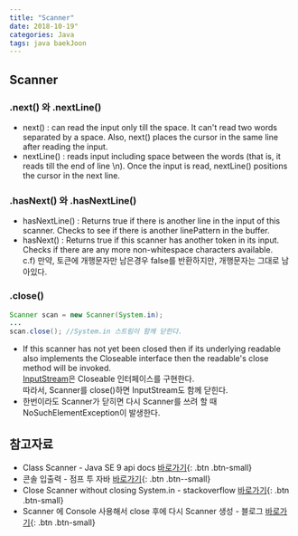 ```yaml
---
title: "Scanner"
date: 2018-10-19"
categories: Java
tags: java baekJoon
---
```


## Scanner

### .next() 와 .nextLine()
* next() : can read the input only till the space. It can't read two words separated by a space. Also, next() places the cursor in the same line after reading the input.
* nextLine() : reads input including space between the words (that is, it reads till the end of line \n). Once the input is read, nextLine() positions the cursor in the next line.

### .hasNext() 와 .hasNextLine()
* hasNextLine() : Returns true if there is another line in the input of this scanner. Checks to see if there is another linePattern in the buffer.
* hasNext() : Returns true if this scanner has another token in its input. Checks if there are any more non-whitespace characters available.  
c.f) 만약, 토큰에 개행문자만 남은경우 false를 반환하지만, 개행문자는 그대로 남아있다.

### .close()
```java
Scanner scan = new Scanner(System.in);
...
scan.close(); //System.in 스트림이 함께 닫힌다.
```
* If this scanner has not yet been closed then if its underlying readable also implements the Closeable interface then the readable's close method will be invoked.  
[InputStream](https://docs.oracle.com/javase/7/docs/api/java/io/InputStream.html)은 Closeable 인터페이스를 구현한다.  
따라서, Scanner를 close()하면 InputStream도 함께 닫힌다.
* 한번이라도 Scanner가 닫히면 다시 Scanner를 쓰려 할 때 NoSuchElementException이 발생한다.

## 참고자료
* Class Scanner - Java SE 9 api docs [바로가기](https://docs.oracle.com/javase/9/docs/api/java/util/Scanner.html){: .btn .btn-small}
* 콘솔 입출력 - 점프 투 자바 [바로가기](https://wikidocs.net/226){: .btn .btn--small}
* Close Scanner without closing System.in - stackoverflow [바로가기](https://stackoverflow.com/questions/14962082/close-scanner-without-closing-system-in){: .btn .btn-small}
* Scanner 에 Console 사용해서 close 후에 다시 Scanner 생성 - 블로그 [바로가기](https://blog.naver.com/shwsun/40172530715){: .btn .btn-small}
